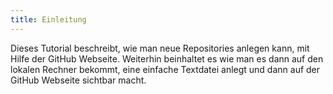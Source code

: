 ```yaml
---
title: Einleitung
---
```


Dieses Tutorial beschreibt, wie man neue Repositories anlegen kann, mit Hilfe der GitHub Webseite.
Weiterhin beinhaltet es wie man es dann auf den lokalen Rechner bekommt, eine einfache Textdatei anlegt und dann auf der GitHub Webseite sichtbar macht.
